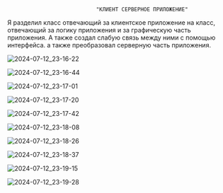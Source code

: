                                 "КЛИЕНТ СЕРВЕРНОЕ ПРИЛОЖЕНИЕ"
Я разделил класс отвечающий за клиентское приложение на класс, отвечающий за логику приложения и за графическую часть приложения. 
А также создал слабую связь между ними с помощью интерфейса.
а также преобразовал серверную часть приложения. 

![2024-07-12_23-16-22](https://github.com/user-attachments/assets/92b3ffb8-79a3-4399-8459-3f6bbada095c)

![2024-07-12_23-16-44](https://github.com/user-attachments/assets/e629b0bc-8b15-4048-b101-13391bd177fe)

![2024-07-12_23-17-01](https://github.com/user-attachments/assets/6417eb3a-c794-4c87-a257-acf33525cbb0)

![2024-07-12_23-17-20](https://github.com/user-attachments/assets/908840d2-3619-457a-a11f-9c9c01c0282f)

![2024-07-12_23-17-42](https://github.com/user-attachments/assets/e75aa03b-ed7f-4ccf-8fa4-503a6903a13c)

![2024-07-12_23-18-08](https://github.com/user-attachments/assets/84141d5b-6ae2-4c13-be94-b82dc4ae1082)

![2024-07-12_23-18-26](https://github.com/user-attachments/assets/57d8aab2-8eb2-480c-992c-ba30e8cece5d)

![2024-07-12_23-18-37](https://github.com/user-attachments/assets/23409eef-13fe-4920-9f54-aa0b5c6d71ac)

![2024-07-12_23-19-15](https://github.com/user-attachments/assets/51363ffa-3c84-4d16-9d7d-b64c63a1bd2f)

![2024-07-12_23-19-28](https://github.com/user-attachments/assets/9affe875-5c8d-4b3d-b0ba-f70024f4e40a)












